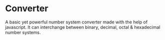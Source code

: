 # Converter
A basic yet powerful number system converter made with the help of javascript. It can interchange between binary, decimal, octal & hexadecimal number systems.
